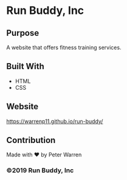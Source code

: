 # Run Buddy, Inc

## Purpose
A website that offers fitness training services.

## Built With
* HTML
* CSS

## Website
https://warrenp11.github.io/run-buddy/

## Contribution
Made with ❤️ by Peter Warren

### ©️2019 Run Buddy, Inc
